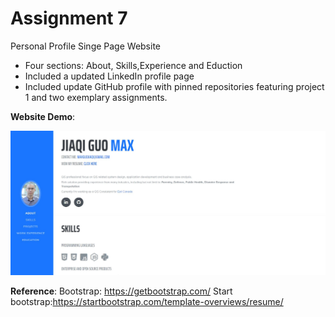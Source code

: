# Assignment 7

 Personal Profile Singe Page Website

- Four sections: About, Skills,Experience and Eduction
- Included a updated LinkedIn profile page
- Included update GitHub profile with pinned repositories featuring project 1 and two exemplary assignments.


**Website Demo**:

![mainDemo](./img/appLanding.JPG)

**Reference**:
Bootstrap: https://getbootstrap.com/
Start bootstrap:https://startbootstrap.com/template-overviews/resume/
